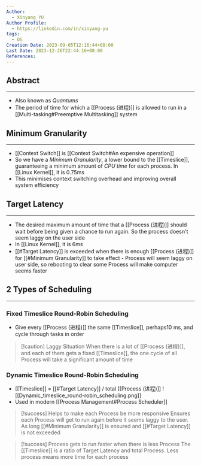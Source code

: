 ```yaml
---
Author:
  - Xinyang YU
Author Profile:
  - https://linkedin.com/in/xinyang-yu
tags:
  - OS
Creation Date: 2023-09-05T12:16:44+08:00
Last Date: 2023-12-26T22:44:16+08:00
References: 
---
```

## Abstract
---
- Also known as *Quantums*
- The period of time for which a [[Process (进程)]] is allowed to run in a [[Multi-tasking#Preemptive Multitasking]] system


## Minimum Granularity
---
- [[Context Switch]] is [[Context Switch#An expensive operation]]
- So we have a *Minimum Granularity*,  a lower bound to the [[Timeslice]], guaranteeing a minimum amount of *CPU time* for each process. In [[Linux Kernel]], it is 0.75ms
- This minimises context switching overhead and improving overall system efficiency

## Target Latency 
---
- The desired maximum amount of time that a [[Process (进程)]] should wait before being given a chance to run again. So the process doesn't seem laggy on the user side
- In [[Linux Kernel]], it is 6ms
- [[#Target Latency]] is exceeded when there is enough [[Process (进程)]] for [[#Minimum Granularity]] to take effect - Process will seem laggy on user side, so rebooting to clear some Process will make computer seems faster


## 2 Types of Scheduling
---
### Fixed Timeslice Round-Robin Scheduling
- Give every [[Process (进程)]] the same [[Timeslice]], perhaps10 ms, and cycle through tasks in order

>[!caution]  Laggy Situation
>When there is a lot of [[Process (进程)]], and each of them gets a fixed [[Timeslice]], the one cycle of all Process will take a significant amount of time

### Dynamic Timeslice Round-Robin Scheduling
- [[Timeslice]] = [[#Target Latency]] / total [[Process (进程)]]
![[Dynamic_timeslice_round-robin_scheduling.png]]
- Used in modern [[Process Management#Process Scheduler]]

>[!success] Helps to make each Process be more responsive
>Ensures each Process will get to run again before it seems laggy to the user. As long [[#Minimum Granularity]] is ensured and [[#Target Latency]] is not exceeded 

>[!success]  Process gets to run faster when there is less Process
>The [[Timeslice]] is a ratio of Target Latency and total Process. Less process means more time for each process